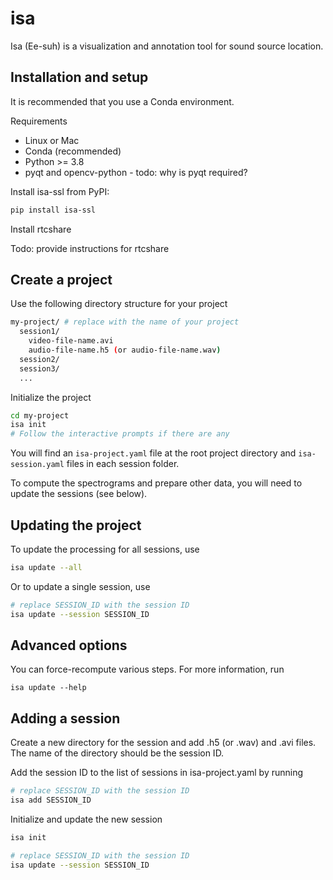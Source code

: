 # isa

Isa (Ee-suh) is a visualization and annotation tool for sound source location.

## Installation and setup
It is recommended that you use a Conda environment.

Requirements
* Linux or Mac
* Conda (recommended)
* Python >= 3.8
* pyqt and opencv-python - todo: why is pyqt required?

Install isa-ssl from PyPI:

```bash
pip install isa-ssl
```

Install rtcshare

Todo: provide instructions for rtcshare

## Create a project

Use the following directory structure for your project

```bash
my-project/ # replace with the name of your project
  session1/
    video-file-name.avi
    audio-file-name.h5 (or audio-file-name.wav)
  session2/
  session3/
  ...
```

Initialize the project

```bash
cd my-project
isa init
# Follow the interactive prompts if there are any
```

You will find an `isa-project.yaml` file at the root project directory and `isa-session.yaml` files in each session folder.

To compute the spectrograms and prepare other data, you will need to update the sessions (see below).

## Updating the project

To update the processing for all sessions, use

```bash
isa update --all
```

Or to update a single session, use

```bash
# replace SESSION_ID with the session ID
isa update --session SESSION_ID
```

## Advanced options

You can force-recompute various steps. For more information, run

```
isa update --help
```

## Adding a session

Create a new directory for the session and add .h5 (or .wav) and .avi files. The name of the directory should be the session ID.

Add the session ID to the list of sessions in isa-project.yaml by running

```bash
# replace SESSION_ID with the session ID
isa add SESSION_ID
```

Initialize and update the new session

```bash
isa init

# replace SESSION_ID with the session ID
isa update --session SESSION_ID
```
